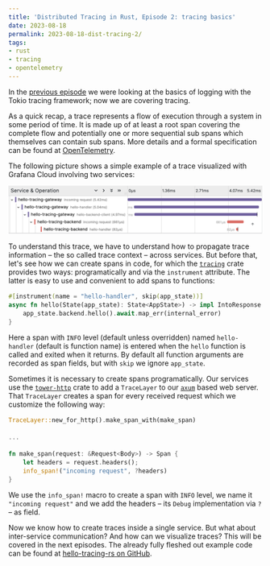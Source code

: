 ```yaml
---
title: 'Distributed Tracing in Rust, Episode 2: tracing basics'
date: 2023-08-18
permalink: 2023-08-18-dist-tracing-2/
tags:
- rust
- tracing
- opentelemetry
---
```


In the [previous episode](https://heikoseeberger.de/2023-07-29-dist-tracing-1/) we were looking at the basics of logging with the Tokio tracing framework; now we are covering tracing.

As a quick recap, a trace represents a flow of execution through a system in some period of time. It is made up of at least a root span covering the complete flow and potentially one or more sequential sub spans which themselves can contain sub spans. More details and a formal specification can be found at [OpenTelemetry](https://opentelemetry.io/docs/concepts/observability-primer/).

The following picture shows a simple example of a trace visualized with Grafana Cloud involving two services:

![](/img/hello-tracing-rs-2.png)

To understand this trace, we have to understand how to propagate trace information – the so called trace context – across services. But before that, let's see how we can create spans in code, for which the [`tracing`](https://crates.io/crates/tracing) crate provides two ways: programatically and via the `instrument` attribute. The latter is easy to use and convenient to add spans to functions:

```rust
#[instrument(name = "hello-handler", skip(app_state))]
async fn hello(State(app_state): State<AppState>) -> impl IntoResponse {
    app_state.backend.hello().await.map_err(internal_error)
}
```

Here a span with `INFO` level (default unless overridden) named `hello-handler` (default is function name) is entered when the `hello` function is called and exited when it returns. By default all function arguments are recorded as span fields, but with `skip` we ignore `app_state`.

Sometimes it is necessary to create spans programatically. Our services use the [`tower-http`](https://crates.io/crates/tower-http) crate to add a `TraceLayer` to our [`axum`](https://crates.io/crates/axum) based web server. That `TraceLayer` creates a span for every received request which we customize the following way:

```rust
TraceLayer::new_for_http().make_span_with(make_span)

...

fn make_span(request: &Request<Body>) -> Span {
    let headers = request.headers();
    info_span!("incoming request", ?headers)
}
```

We use the `info_span!` macro to create a span with `INFO` level, we name it `"incoming request"` and we add the headers – its `Debug` implementation via `?` – as field.

Now we know how to create traces inside a single service. But what about inter-service communication? And how can we visualize traces? This will be covered in the next episodes. The already fully fleshed out example code can be found at [hello-tracing-rs on GitHub](https://github.com/hseeberger/hello-tracing-rs/).
